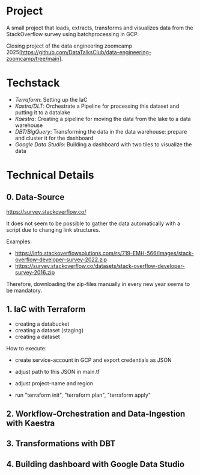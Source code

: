 # Project

A small project that loads, extracts, transforms and visualizes data from the StackOverflow survey using batchprocessing in GCP. 

Closing project of the data engineering zoomcamp 2025[https://github.com/DataTalksClub/data-engineering-zoomcamp/tree/main].


# Techstack

- *Terraform*: Setting up the IaC
- *Kastra/DLT*: Orchestrate a Pipeline for processing this dataset and putting it to a datalake
- *Kaestra*: Creating a pipeline for moving the data from the lake to a data warehouse
- *DBT/BigQuery*: Transforming the data in the data warehouse: prepare and cluster it for the dashboard
- *Google Data Studio*: Building a dashboard with two tiles to visualize the data


# Technical Details

## 0. Data-Source
https://survey.stackoverflow.co/


It does not seem to be possible to gather the data automatically with a script due to changing link structures.

Examples:
- https://info.stackoverflowsolutions.com/rs/719-EMH-566/images/stack-overflow-developer-survey-2022.zip
- https://survey.stackoverflow.co/datasets/stack-overflow-developer-survey-2016.zip


Therefore, downloading the zip-files manually in every new year seems to be mandatory.



## 1. IaC with Terraform

- creating a databucket
- creating a dataset (staging)
- creating a dataset

How to execute:
- create service-account in GCP and export credentials as JSON
- adjust path to this JSON in main.tf
- adjust project-name and region

- run "terraform init", "terraform plan", "terraform apply"


## 2. Workflow-Orchestration and Data-Ingestion with Kaestra
## 3. Transformations with DBT
## 4. Building dashboard with Google Data Studio



